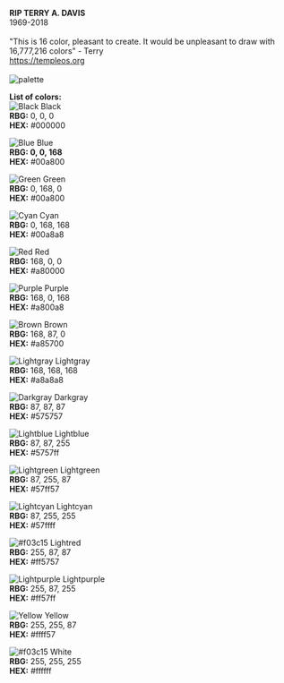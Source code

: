<b>RIP TERRY A. DAVIS</b> <br>
1969-2018 
<br><br>
"This is 16 color, pleasant to create. It would be unpleasant to draw with 16,777,216 colors" - Terry
<br>
https://templeos.org
<br><br>
![palette](https://raw.githubusercontent.com/tristanmvh/16colors/master/palette.png)


<b>List of colors:</b><br>
![Black](https://via.placeholder.com/15/000000/000000?text=+) Black
<br>
<b>RBG:</b> 0, 0, 0
<br>
<b>HEX:</b> #000000

![Blue](https://via.placeholder.com/15/0000a8/000000?text=+) Blue
<br>
<b>RBG: 0, 0, 168</b>
<br>
<b>HEX:</b> #00a800


![Green](https://via.placeholder.com/15/00a800/000000?text=+) Green
<br>
<b>RBG:</b> 0, 168, 0
<br>
<b>HEX:</b> #00a800

![Cyan](https://via.placeholder.com/15/00a8a8/000000?text=+) Cyan
<br>
<b>RBG:</b> 0, 168, 168
<br>
<b>HEX:</b> #00a8a8

![Red](https://via.placeholder.com/15/a80000/000000?text=+) Red
<br>
<b>RBG:</b> 168, 0, 0
<br>
<b>HEX:</b> #a80000

![Purple](https://via.placeholder.com/15/a800a8/000000?text=+) Purple
<br>
<b>RBG:</b> 168, 0, 168
<br>
<b>HEX:</b> #a800a8


![Brown](https://via.placeholder.com/15/a85700/000000?text=+) Brown
<br>
<b>RBG:</b> 168, 87, 0
<br>
<b>HEX:</b> #a85700

![Lightgray](https://via.placeholder.com/15/a8a8a8/000000?text=+) Lightgray
<br>
<b>RBG:</b> 168, 168, 168
<br>
<b>HEX:</b> #a8a8a8

![Darkgray](https://via.placeholder.com/15/575757/000000?text=+) Darkgray
<br>
<b>RBG:</b> 87, 87, 87
<br>
<b>HEX:</b> #575757

![Lightblue](https://via.placeholder.com/15/5757ff/000000?text=+) Lightblue
<br>
<b>RBG:</b> 87, 87, 255
<br>
<b>HEX:</b> #5757ff


![Lightgreen](https://via.placeholder.com/15/57ff57/000000?text=+) Lightgreen
<br>
<b>RBG:</b> 87, 255, 87
<br>
<b>HEX:</b> #57ff57

![Lightcyan](https://via.placeholder.com/15/57ffff/000000?text=+) Lightcyan
<br>
<b>RBG:</b> 87, 255, 255
<br>
<b>HEX:</b> #57ffff

![#f03c15](https://via.placeholder.com/15/ff5757/000000?text=+) Lightred
<br>
<b>RBG:</b> 255, 87, 87
<br>
<b>HEX:</b> #ff5757

![Lightpurple](https://via.placeholder.com/15/ff57ff/000000?text=+) Lightpurple
<br>
<b>RBG:</b> 255, 87, 255
<br>
<b>HEX:</b> #ff57ff


![Yellow](https://via.placeholder.com/15/ffff57/000000?text=+) Yellow
<br>
<b>RBG:</b> 255, 255, 87
<br>
<b>HEX:</b> #ffff57

![#f03c15](https://via.placeholder.com/15/ffffff/000000?text=+) White
<br>
<b>RBG:</b> 255, 255, 255
<br>
<b>HEX:</b> #ffffff

